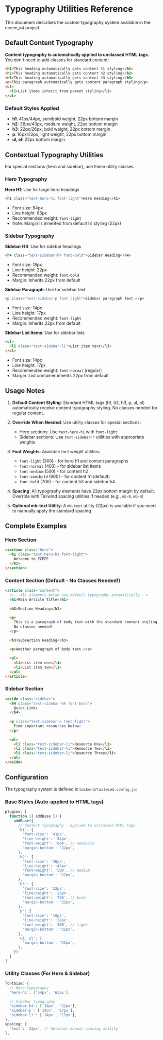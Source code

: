 # Typography Utilities Reference

This document describes the custom typography system available in the eceee_v4 project.

## Default Content Typography

**Content typography is automatically applied to unclassed HTML tags.** You don't need to add classes for standard content:

```html
<h1>This heading automatically gets content h1 styling</h1>
<h2>This heading automatically gets content h2 styling</h2>
<h3>This heading automatically gets content h3 styling</h3>
<p>This paragraph automatically gets content paragraph styling</p>
<ul>
  <li>List items inherit from parent styling</li>
</ul>
```

### Default Styles Applied

- **h1**: 41px/44px, semibold weight, 22px bottom margin
- **h2**: 36px/43px, medium weight, 22px bottom margin
- **h3**: 22px/26px, bold weight, 22px bottom margin
- **p**: 16px/22px, light weight, 22px bottom margin
- **ul, ol**: 22px bottom margin

## Contextual Typography Utilities

For special sections (hero and sidebar), use these utility classes:

### Hero Typography

**Hero H1**: Use for large hero headings
```html
<h1 class="text-hero-h1 font-light">Hero Heading</h1>
```
- Font size: 54px
- Line height: 65px
- Recommended weight: `font-light`
- Note: Margin is inherited from default h1 styling (22px)

### Sidebar Typography

**Sidebar H4**: Use for sidebar headings
```html
<h4 class="text-sidebar-h4 font-bold">Sidebar Heading</h4>
```
- Font size: 18px
- Line height: 22px
- Recommended weight: `font-bold`
- Margin: Inherits 22px from default

**Sidebar Paragraph**: Use for sidebar text
```html
<p class="text-sidebar-p font-light">Sidebar paragraph text.</p>
```
- Font size: 14px
- Line height: 17px
- Recommended weight: `font-light`
- Margin: Inherits 22px from default

**Sidebar List Items**: Use for sidebar lists
```html
<ul>
  <li class="text-sidebar-li">List item text</li>
</ul>
```
- Font size: 14px
- Line height: 17px
- Recommended weight: `font-normal` (regular)
- Margin: List container inherits 22px from default

## Usage Notes

1. **Default Content Styling**: Standard HTML tags (h1, h2, h3, p, ul, ol) automatically receive content typography styling. No classes needed for regular content.

2. **Override When Needed**: Use utility classes for special sections:
   - Hero sections: Use `text-hero-h1` with `font-light`
   - Sidebar sections: Use `text-sidebar-*` utilities with appropriate weights

3. **Font Weights**: Available font weight utilities:
   - `font-light` (300) - for hero h1 and content paragraphs
   - `font-normal` (400) - for sidebar list items
   - `font-medium` (500) - for content h2
   - `font-semibold` (600) - for content h1 (default)
   - `font-bold` (700) - for content h3 and sidebar h4

4. **Spacing**: All typography elements have 22px bottom margin by default. Override with Tailwind spacing utilities if needed (e.g., `mb-0`, `mb-4`)

5. **Optional mb-text Utility**: A `mb-text` utility (22px) is available if you need to manually apply the standard spacing

## Complete Examples

### Hero Section
```html
<section class="hero">
  <h1 class="text-hero-h1 font-light">
    Welcome to ECEEE
  </h1>
</section>
```

### Content Section (Default - No Classes Needed!)
```html
<article class="content">
  <!-- All elements below use default typography automatically -->
  <h1>Main Article Title</h1>
  
  <h2>Section Heading</h2>
  
  <p>
    This is a paragraph of body text with the standard content styling.
    No classes needed!
  </p>
  
  <h3>Subsection Heading</h3>
  
  <p>Another paragraph of body text.</p>
  
  <ul>
    <li>List item one</li>
    <li>List item two</li>
  </ul>
</article>
```

### Sidebar Section
```html
<aside class="sidebar">
  <h4 class="text-sidebar-h4 font-bold">
    Quick Links
  </h4>
  
  <p class="text-sidebar-p font-light">
    Find important resources below:
  </p>
  
  <ul>
    <li class="text-sidebar-li">Resource One</li>
    <li class="text-sidebar-li">Resource Two</li>
    <li class="text-sidebar-li">Resource Three</li>
  </ul>
</aside>
```

## Configuration

The typography system is defined in `backend/tailwind.config.js`:

### Base Styles (Auto-applied to HTML tags)
```javascript
plugins: [
  function ({ addBase }) {
    addBase({
      // Content typography - applied to unclassed HTML tags
      'h1': {
        'font-size': '41px',
        'line-height': '44px',
        'font-weight': '600', // semibold
        'margin-bottom': '22px',
      },
      'h2': {
        'font-size': '36px',
        'line-height': '43px',
        'font-weight': '500', // medium
        'margin-bottom': '22px',
      },
      'h3': {
        'font-size': '22px',
        'line-height': '26px',
        'font-weight': '700', // bold
        'margin-bottom': '22px',
      },
      'p': {
        'font-size': '16px',
        'line-height': '22px',
        'font-weight': '300', // light
        'margin-bottom': '22px',
      },
      'ul, ol': {
        'margin-bottom': '22px',
      },
    })
  }
]
```

### Utility Classes (For Hero & Sidebar)
```javascript
fontSize: {
  // Hero typography
  'hero-h1': ['54px', '65px'],
  
  // Sidebar typography
  'sidebar-h4': ['18px', '22px'],
  'sidebar-p': ['14px', '17px'],
  'sidebar-li': ['14px', '17px'],
},
spacing: {
  'text': '22px', // Optional manual spacing utility
},
```

